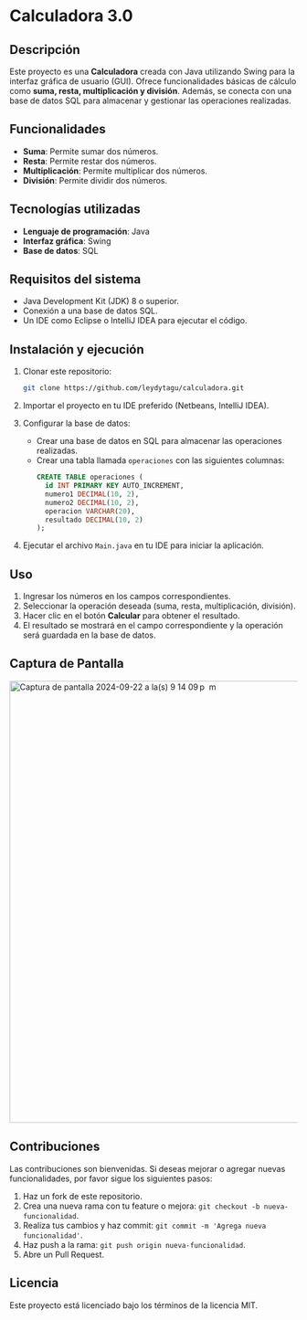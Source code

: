 # Calculadora 3.0

## Descripción

Este proyecto es una **Calculadora** creada con Java utilizando Swing para la interfaz gráfica de usuario (GUI). 
Ofrece funcionalidades básicas de cálculo como **suma, resta, multiplicación y división**. Además, se conecta con una base de datos SQL para almacenar y gestionar las operaciones realizadas.

## Funcionalidades

- **Suma**: Permite sumar dos números.
- **Resta**: Permite restar dos números.
- **Multiplicación**: Permite multiplicar dos números.
- **División**: Permite dividir dos números.

## Tecnologías utilizadas

- **Lenguaje de programación**: Java
- **Interfaz gráfica**: Swing
- **Base de datos**: SQL

## Requisitos del sistema

- Java Development Kit (JDK) 8 o superior.
- Conexión a una base de datos SQL.
- Un IDE como Eclipse o IntelliJ IDEA para ejecutar el código.

## Instalación y ejecución

1. Clonar este repositorio:

   ```bash
   git clone https://github.com/leydytagu/calculadora.git
   ```

2. Importar el proyecto en tu IDE preferido (Netbeans, IntelliJ IDEA).

3. Configurar la base de datos:

   - Crear una base de datos en SQL para almacenar las operaciones realizadas.
   - Crear una tabla llamada `operaciones` con las siguientes columnas:
     ```sql
     CREATE TABLE operaciones (
       id INT PRIMARY KEY AUTO_INCREMENT,
       numero1 DECIMAL(10, 2),
       numero2 DECIMAL(10, 2),
       operacion VARCHAR(20),
       resultado DECIMAL(10, 2)
     );
     ```

4. Ejecutar el archivo `Main.java` en tu IDE para iniciar la aplicación.

## Uso

1. Ingresar los números en los campos correspondientes.
2. Seleccionar la operación deseada (suma, resta, multiplicación, división).
3. Hacer clic en el botón **Calcular** para obtener el resultado.
4. El resultado se mostrará en el campo correspondiente y la operación será guardada en la base de datos.

## Captura de Pantalla
<img width="774" alt="Captura de pantalla 2024-09-22 a la(s) 9 14 09 p  m" src="https://github.com/user-attachments/assets/04aa175c-685f-40ea-8008-3862d291b377">


## Contribuciones

Las contribuciones son bienvenidas. Si deseas mejorar o agregar nuevas funcionalidades, por favor sigue los siguientes pasos:

1. Haz un fork de este repositorio.
2. Crea una nueva rama con tu feature o mejora: `git checkout -b nueva-funcionalidad`.
3. Realiza tus cambios y haz commit: `git commit -m 'Agrega nueva funcionalidad'`.
4. Haz push a la rama: `git push origin nueva-funcionalidad`.
5. Abre un Pull Request.

## Licencia

Este proyecto está licenciado bajo los términos de la licencia MIT.
